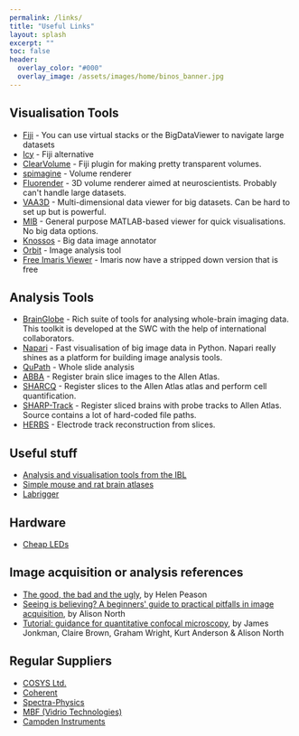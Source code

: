 ```yaml
---
permalink: /links/
title: "Useful Links"
layout: splash
excerpt: ""
toc: false
header:
  overlay_color: "#000"
  overlay_image: /assets/images/home/binos_banner.jpg
---
```





## Visualisation Tools
- [Fiji](https://fiji.sc/) - You can use virtual stacks or the BigDataViewer to navigate large datasets
- [Icy](http://icy.bioimageanalysis.org/) - Fiji alternative
- [ClearVolume](https://imagej.net/ClearVolume) - Fiji plugin for making pretty transparent volumes.
- [spimagine](https://github.com/maweigert/spimagine) - Volume renderer
- [Fluorender](http://www.sci.utah.edu/software/fluorender.html) - 3D volume renderer aimed at neuroscientists. Probably can't handle large datasets.
- [VAA3D](http://home.penglab.com/proj/vaa3d/home/index.html) - Multi-dimensional data viewer for big datasets. Can be hard to set up but is powerful.
- [MIB](http://mib.helsinki.fi/index.html) - General purpose MATLAB-based viewer for quick visualisations. No big data options. 
- [Knossos](https://knossos.app/) - Big data image annotator
- [Orbit](http://www.orbit.bio/) - Image analysis tool
- [Free Imaris Viewer](https://imaris.oxinst.com/imaris-viewer) - Imaris now have a stripped down version that is free


## Analysis Tools
- [BrainGlobe](https://brainglobe.info/) - Rich suite of tools for analysing whole-brain imaging data. This toolkit is developed at the SWC with the help of international collaborators. 
- [Napari](https://napari.org/) - Fast visualisation of big image data in Python. Napari really shines as a platform for building image analysis tools. 
- [QuPath](https://qupath.github.io/) - Whole slide analysis
- [ABBA](https://biop.github.io/ijp-imagetoatlas/registration.html) - Register brain slice images to the Allen Atlas.
- [SHARCQ](https://www.eneuro.org/content/9/2/ENEURO.0483-21.2022) - Register slices to the Allen Atlas atlas and perform cell quantification. 
- [SHARP-Track](https://github.com/cortex-lab/allenCCF) - Register sliced brains with probe tracks to Allen Atlas. Source contains a lot of hard-coded file paths. 
- [HERBS](https://elifesciences.org/articles/83496) - Electrode track reconstruction from slices. 


## Useful stuff
- [Analysis and visualisation tools from the IBL](https://www.internationalbrainlab.com/tools)
- [Simple mouse and rat brain atlases](http://labs.gaidi.ca/mouse-brain-atlas/)
- [Labrigger](https://labrigger.com/blog)

## Hardware
- [Cheap LEDs](https://i-led.co.uk/LED-Light-Engines/LED-PowerStars/Oslon.php)


## Image acquisition or analysis references
- [The good, the bad and the ugly](https://www.nature.com/articles/447138a), by Helen Peason
- [Seeing is believing? A beginners' guide to practical pitfalls in image acquisition](https://rupress.org/jcb/article/172/1/9/52153/Seeing-is-believing-A-beginners-guide-to-practical), by Alison North
- [Tutorial: guidance for quantitative confocal microscopy](https://www.nature.com/articles/s41596-020-0313-9), by James Jonkman, Claire Brown, Graham Wright, Kurt Anderson & Alison North 

## Regular Suppliers
- [COSYS Ltd.](https://www.cosys.org.uk/)
- [Coherent](https://www.coherent.com/)
- [Spectra-Physics](https://www.spectra-physics.com/)
- [MBF (Vidrio Technologies)](https://www.mbfbioscience.com/products/scanimage)
- [Campden Instruments](https://campdeninstruments.com/)
